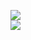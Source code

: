 [![](https://img.shields.io/badge/Made%20With-Github%20Spray-lightgrey.svg?style=for-the-badge&logo=github)](https://github.com/Annihil/github-spray#27131)  
[![](https://i.imgur.com/2DrTn0Z.gif)](https://github.com/Annihil/github-spray)